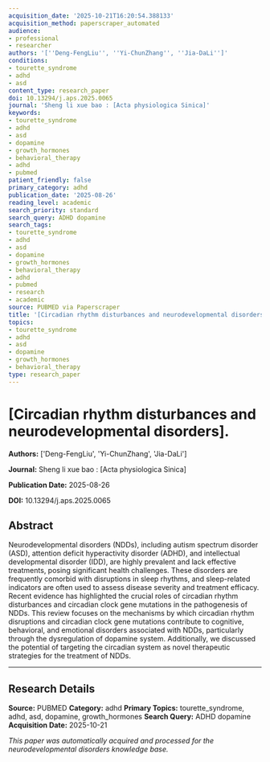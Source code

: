 ```yaml
---
acquisition_date: '2025-10-21T16:20:54.388133'
acquisition_method: paperscraper_automated
audience:
- professional
- researcher
authors: '[''Deng-FengLiu'', ''Yi-ChunZhang'', ''Jia-DaLi'']'
conditions:
- tourette_syndrome
- adhd
- asd
content_type: research_paper
doi: 10.13294/j.aps.2025.0065
journal: 'Sheng li xue bao : [Acta physiologica Sinica]'
keywords:
- tourette_syndrome
- adhd
- asd
- dopamine
- growth_hormones
- behavioral_therapy
- adhd
- pubmed
patient_friendly: false
primary_category: adhd
publication_date: '2025-08-26'
reading_level: academic
search_priority: standard
search_query: ADHD dopamine
search_tags:
- tourette_syndrome
- adhd
- asd
- dopamine
- growth_hormones
- behavioral_therapy
- adhd
- pubmed
- research
- academic
source: PUBMED via Paperscraper
title: '[Circadian rhythm disturbances and neurodevelopmental disorders].'
topics:
- tourette_syndrome
- adhd
- asd
- dopamine
- growth_hormones
- behavioral_therapy
type: research_paper
---
```


# [Circadian rhythm disturbances and neurodevelopmental disorders].

**Authors:** ['Deng-FengLiu', 'Yi-ChunZhang', 'Jia-DaLi']

**Journal:** Sheng li xue bao : [Acta physiologica Sinica]

**Publication Date:** 2025-08-26

**DOI:** 10.13294/j.aps.2025.0065

## Abstract

Neurodevelopmental disorders (NDDs), including autism spectrum disorder (ASD), attention deficit hyperactivity disorder (ADHD), and intellectual developmental disorder (IDD), are highly prevalent and lack effective treatments, posing significant health challenges. These disorders are frequently comorbid with disruptions in sleep rhythms, and sleep-related indicators are often used to assess disease severity and treatment efficacy. Recent evidence has highlighted the crucial roles of circadian rhythm disturbances and circadian clock gene mutations in the pathogenesis of NDDs. This review focuses on the mechanisms by which circadian rhythm disruptions and circadian clock gene mutations contribute to cognitive, behavioral, and emotional disorders associated with NDDs, particularly through the dysregulation of dopamine system. Additionally, we discussed the potential of targeting the circadian system as novel therapeutic strategies for the treatment of NDDs.

---

## Research Details

**Source:** PUBMED
**Category:** adhd
**Primary Topics:** tourette_syndrome, adhd, asd, dopamine, growth_hormones
**Search Query:** ADHD dopamine
**Acquisition Date:** 2025-10-21

*This paper was automatically acquired and processed for the neurodevelopmental disorders knowledge base.*
